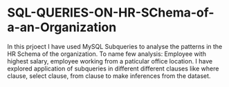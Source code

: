 # SQL-QUERIES-ON-HR-SChema-of-a-an-Organization
In this prjoect I have used MySQL Subqueries to analyse the patterns in the HR Schema of the organization. To name few analysis: Employee with highest salary, employee working from a paticular office location. I have explored application of subqueries in different different clauses like where clause, select clause, from clause to make inferences from the dataset.
